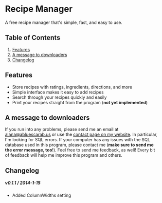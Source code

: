 # Recipe Manager
A free recipe manager that's simple, fast, and easy to use.

## Table of Contents
1. [Features](#features)
2. [A message to downloaders](#message)
3. [Changelog](#changelog)

## <a name="features"></a>Features
* Store recipes with ratings, ingredients, directions, and more
* Simple interface makes it easy to add recipes
* Search through your recipes quickly and easily
* Print your recipes straight from the program (**not yet implemented**)

## <a name="message"></a>A message to downloaders
If you run into any problems, please send me an email at [alana@abluescarab.us](mailto:alana@abluescarab.us) or use the [contact page on my website](http://www.abluescarab.us/contact.php). In particular, I'm looking for SQL errors. If your computer has any issues with the SQL database used in this program, please contact me (**make sure to send me the error message, too!**). Feel free to send me feedback, as well! Every bit of feedback will help me improve this program and others.

## <a name="changelog"></a>Changelog
##### v0.1.1 / 2014-1-15
- Added ColumnWidths setting
